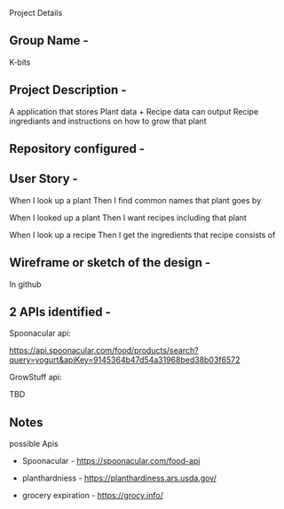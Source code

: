 Project Details

## Group Name -

K-bits

## Project Description -

A application that stores Plant data + Recipe data can output Recipe ingrediants and instructions on how to grow that plant


## Repository configured - 


## User Story  -

When I look up a plant
Then I find common names that plant goes by

When I looked up a plant
Then I want recipes including that plant

When I look up a recipe
Then I get the ingredients that recipe consists of


## Wireframe or sketch of the design  - 

In github


## 2 APIs identified  - 

Spoonacular api:

https://api.spoonacular.com/food/products/search?query=yogurt&apiKey=9145364b47d54a31968bed38b03f6572

GrowStuff api:

TBD

## Notes

possible Apis
- Spoonacular - https://spoonacular.com/food-api

- planthardniess - https://planthardiness.ars.usda.gov/

- grocery expiration - https://grocy.info/



